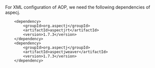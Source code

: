 For XML configuration of AOP, we need the following dependencies of aspecj.

		<dependency>
			<groupId>org.aspectj</groupId>
			<artifactId>aspectjrt</artifactId>
			<version>1.7.3</version>
		</dependency>
		<dependency>
			<groupId>org.aspectj</groupId>
			<artifactId>aspectjweaver</artifactId>
			<version>1.7.3</version>
		</dependency>
		
		